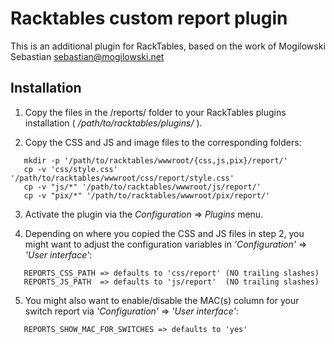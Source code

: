 # Racktables custom report plugin                                                                                                                                          
This is an additional plugin for RackTables, based on the work of 
Mogilowski Sebastian <sebastian@mogilowski.net>


## Installation

1) Copy the files in the /reports/ folder to your RackTables plugins installation ( _/path/to/racktables/plugins/_ ).

2) Copy the CSS and JS and image files to the corresponding folders:
```
   mkdir -p '/path/to/racktables/wwwroot/{css,js,pix}/report/'
   cp -v 'css/style.css' '/path/to/racktables/wwwroot/css/report/style.css'
   cp -v "js/*" '/path/to/racktables/wwwroot/js/report/'
   cp -v "pix/*" '/path/to/racktables/wwwroot/pix/report/'
```

3) Activate the plugin via the _Configuration_ => _Plugins_ menu.

4) Depending on where you copied the CSS and JS files in step 2, you might want to adjust the configuration variables in _'Configuration'_ => _'User interface'_:
```
   REPORTS_CSS_PATH => defaults to 'css/report' (NO trailing slashes)
   REPORTS_JS_PATH  => defaults to 'js/report'  (NO trailing slashes)
```

5) You might also want to enable/disable the MAC(s) column for your switch report via _'Configuration'_ => _'User interface'_:
```
   REPORTS_SHOW_MAC_FOR_SWITCHES => defaults to 'yes'
```

